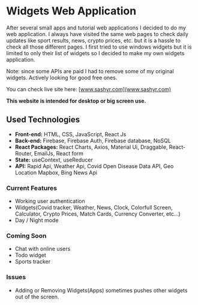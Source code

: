 # Widgets Web Application

After several small apps and tutorial web applications I decided to do my web application. I always have visited the same web pages to check daily updates like sport results, news, crypto prices, etc. but it is a hassle to check all those different pages. I first tried to use windows widgets but it is limited to only their list of widgets so I decided to make my own widgets application.

Note: since some APIs are paid I had to remove some of my original widgets. Actively looking for good free ones.

You can check live site here: [www.sashyr.com](www.sashyr.com)

**This website is intended for desktop or big screen use.**

## Used Technologies

- **Front-end:** HTML, CSS, JavaScript, React Js
- **Back-end:** Firebase, Firebase Auth, Firebase database, NoSQL
- **React Packages:** React Charts, Axios, Material Ui, Draggable, React-Router, EmailJs, React form
- **State:** useContext, useReducer
- **API:** Rapid Api, Weather Api, Covid Open Disease Data API, Geo Location Mapbox, Bing News Api

### Current Features

- Working user authentication
- Widgets(Covid tracker, Weather, News, Clock, Colorfull Screen, Calculator, Crypto Prices, Match Cards, Currency Converter, etc...)
- Day / Night mode

### Coming Soon

- Chat with online users
- Todo widget
- Sports tracker

### Issues

- Adding or Removing Widgets(Apps) sometimes pushes other widgets out of the screen.

